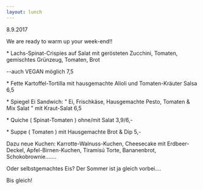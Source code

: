 ```yaml
---
layout: lunch
---
```



8.9.2017

We are ready to warm up your week-end!!

\* Lachs-Spinat-Crispies auf Salat mit ger&ouml;steten Zucchini, Tomaten, gemischtes Gr&uuml;nzeug, Tomaten, Brot

--auch VEGAN m&ouml;glich 7,5

\* Fette Kartoffel-Tortilla mit hausgemachte Alioli und Tomaten-Kr&auml;uter Salsa 6,5

\* Spiegel Ei Sandwich: " Ei, Frischk&auml;se, Hausgemachte Pesto, Tomaten & Mix Salat " mit Kraut-Salat 6,5

\* Quiche ( Spinat-Tomaten ) ohne/mit Salat 3,9/6,-

\* Suppe ( Tomaten ) mit Hausgemachte Brot & Dip 5,-

Dazu neue Kuchen: Karrotte-Walnuss-Kuchen, Cheesecake mit Erdbeer-Deckel, Apfel-Birnen-Kuchen, Tiramis&uacute; Torte, Bananenbrot, Schokobrownie.......

Oder selbstgemachtes Eis? Der Sommer ist ja gleich vorbei....

Bis gleich!